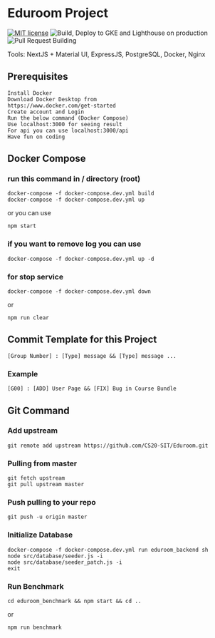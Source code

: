 # Eduroom Project

[![MIT license](https://img.shields.io/badge/License-MIT-blue.svg)](https://github.com/CS20-SIT/Eduroom/blob/master/LICENSE)
![Build, Deploy to GKE and Lighthouse on production](https://github.com/CS20-SIT/Eduroom/workflows/Build,%20Deploy%20to%20GKE%20and%20Lighthouse%20on%20production/badge.svg)
![Pull Request Building](https://github.com/CS20-SIT/Eduroom/workflows/Pull%20Request%20Building/badge.svg?branch=dev)

Tools: NextJS + Material UI, ExpressJS, PostgreSQL, Docker, Nginx

## Prerequisites
```
Install Docker
Download Docker Desktop from
https://www.docker.com/get-started
Create account and Login
Run the below command (Docker Compose)
Use localhost:3000 for seeing result
For api you can use localhost:3000/api 
Have fun on coding
```

## Docker Compose


### run this command in / directory (root)
```
docker-compose -f docker-compose.dev.yml build
docker-compose -f docker-compose.dev.yml up
```
or you can use
```
npm start
```
### if you want to remove log you can use 
```
docker-compose -f docker-compose.dev.yml up -d  
```
### for stop service
```
docker-compose -f docker-compose.dev.yml down
```
or
```
npm run clear
```
## Commit Template for this Project

```
[Group Number] : [Type] message && [Type] message ...
```
### Example

```
[G00] : [ADD] User Page && [FIX] Bug in Course Bundle 
```


## Git Command

### Add upstream
```
git remote add upstream https://github.com/CS20-SIT/Eduroom.git
```

### Pulling from master
```
git fetch upstream
git pull upstream master
```

### Push pulling to your repo
```
git push -u origin master
```

### Initialize Database
```
docker-compose -f docker-compose.dev.yml run eduroom_backend sh 
node src/database/seeder.js -i
node src/database/seeder_patch.js -i
exit
```

### Run Benchmark

```
cd eduroom_benchmark && npm start && cd ..
```

or

```
npm run benchmark
```
